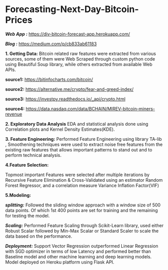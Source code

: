  # Forecasting-Next-Day-Bitcoin-Prices

***Web App :*** https://div-bitcoin-forecast-app.herokuapp.com/

***Blog    :*** https://medium.com/p/cb833ab61183

**1. Getting Data:**
  Bitcoin related raw features were extracted from various sources, some of them were Web Scraped through custom python code using Beautiful Soup library, while others   extracted from available Web APIs.

  **source1:**  https://bitinfocharts.com/bitcoin/

  **source2:** https://alternative.me/crypto/fear-and-greed-index/

  **source3:** https://investpy.readthedocs.io/_api/crypto.html

  **source4:** https://data.nasdaq.com/data/BCHAIN/MIREV-bitcoin-miners-revenue

**2. Exploratory Data Analysis**
  EDA and statistical analysis done using Correlation plots and Kernel Density Estimates(KDE).

**3. Feature Engineering:**
Performed Feature Engineering using library TA-lib , Smoothening techniques were used to extract noise free features from the existing raw features that allows important patterns to stand out and to perform technical analysis.

**4.Feature Selection:**

Topmost important Features were selected after multiple iterations by Recursive Feature Elimination & Cross-Validated using an estimator Random Forest Regressor, and a correlation measure Variance Inflation Factor(VIF)

**5.Modeling:**

***splitting:*** Followed the sliding window approach with a window size of 500 data points. Of which 1st 400 points are set for training and the remaining for testing the model.

***Scaling:*** Performed Feature Scaling through Scikit-Learn library, used either Robust Scalar followed by Min-Max Scalar or Standard Scaler to scale the data based on the performance.

***Deployment:*** 
Support Vector Regression outperformed Linear Regression with SGD optimizer in terms of low Latency and performed better than Baseline model and other machine learning and deep learning models. Model deployed on Heroku platform using Flask API.


